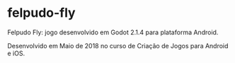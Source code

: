 # felpudo-fly
Felpudo Fly: jogo desenvolvido em Godot 2.1.4 para plataforma Android.

Desenvolvido em Maio de 2018 no curso de Criação de Jogos para Android e iOS.
